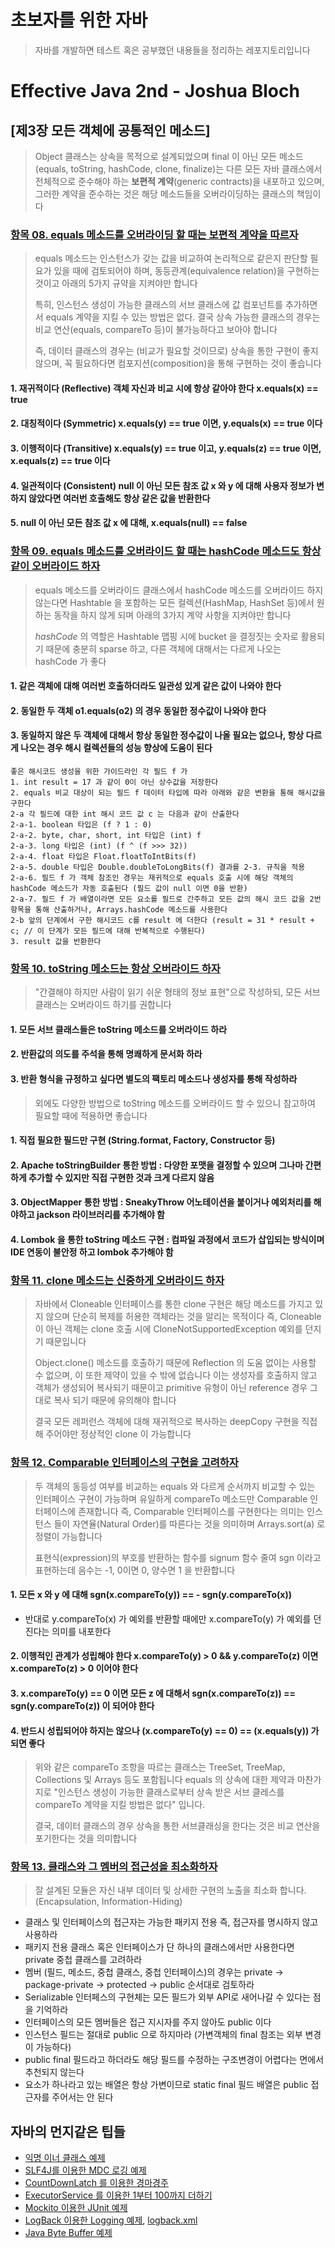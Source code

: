 # 초보자를 위한 자바  
> 자바를 개발하면 테스트 혹은 공부했던 내용들을 정리하는 레포지토리입니다

# Effective Java 2nd - Joshua Bloch
## [제3장 모든 객체에 공통적인 메소드]
> Object 클래스는 상속을 목적으로 설계되었으며 final 이 아닌 모든 메소드(equals, toString, hashCode, clone, finalize)는 다른 모든 자바 클래스에서 전체적으로 준수해야 하는 **보편적 계약**(generic contracts)을 내포하고 있으며, 그러한 계약을 준수하는 것은 해당 메소드들을 오버라이딩하는 클래스의 책임이다

### [항목 08. equals 메소드를 오버라이딩 할 때는 보편적 계약을 따르자](https://github.com/psyoblade/java-for-dummies/blob/master/src/test/java/me/suhyuk/ej2nd/o08/ColorPointTest.java)
> equals 메소드는 인스턴스가 갖는 값을 비교하여 논리적으로 같은지 판단할 필요가 있을 때에 검토되어야 하며, 동등관계(equivalence relation)을 구현하는 것이고 아래의 5가지 규약을 지켜야만 합니다
>
> 특히, 인스턴스 생성이 가능한 클래스의 서브 클래스에 값 컴포넌트를 추가하면서 equals 계약을 지킬 수 있는 방법은 없다. 결국 상속 가능한 클래스의 경우는 비교 연산(equals, compareTo 등)이 불가능하다고 보아야 합니다
>
> 즉, 데이터 클래스의 경우는 (비교가 필요할 것이므로) 상속을 통한 구현이 좋지 않으며, 꼭 필요하다면 컴포지션(composition)을 통해 구현하는 것이 좋습니다

#### 1. 재귀적이다 (Reflective) 객체 자신과 비교 시에 항상 같아야 한다 x.equals(x) == true
#### 2. 대칭적이다 (Symmetric) x.equals(y) == true 이면, y.equals(x) == true 이다
#### 3. 이행적이다 (Transitive) x.equals(y) == true 이고, y.equals(z) == true 이면, x.equals(z) == true 이다
#### 4. 일관적이다 (Consistent) null 이 아닌 모든 참조 값 x 와 y 에 대해 사용자 정보가 변하지 않았다면 여러번 호출해도 항상 같은 값을 반환한다 
#### 5. null 이 아닌 모든 참조 값 x 에 대해, x.equals(null) == false

### [항목 09. equals 메소드를 오버라이드 할 때는 hashCode 메소드도 항상 같이 오버라이드 하자](https://github.com/psyoblade/java-for-dummies/blob/master/src/test/java/me/suhyuk/ej2nd/o09/PhoneNumberTest.java)
> equals 메소드를 오버라이드 클래스에서 hashCode 메소드를 오버라이드 하지 않는다면 Hashtable 을 포함하는 모든 컬렉션(HashMap, HashSet 등)에서 원하는 동작을 하지 않게 되며 아래의 3가지 계약 사항을 지켜야만 합니다
>
> *hashCode* 의 역할은 Hashtable 맵핑 시에 bucket 을 결정짓는 숫자로 활용되기 때문에 충분히 sparse 하고, 다른 객체에 대해서는 다르게 나오는 hashCode 가 좋다

#### 1. 같은 객체에 대해 여러번 호출하더라도 일관성 있게 같은 값이 나와야 한다
#### 2. 동일한 두 객체 o1.equals(o2) 의 경우 동일한 정수값이 나와야 한다
#### 3. 동일하지 않은 두 객체에 대해서 항상 동일한 정수값이 나올 필요는 없으나, 항상 다르게 나오는 경우 해시 컬렉션들의 성능 향상에 도움이 된다

```text
좋은 해시코드 생성을 위한 가이드라인 각 필드 f 가
1. int result = 17 과 같이 0이 아닌 상수값을 저장한다
2. equals 비교 대상이 되는 필드 f 데이터 타입에 따라 아래와 같은 변환을 통해 해시값을 구한다
2-a 각 필드에 대한 int 해시 코드 값 c 는 다음과 같이 산출한다
2-a-1. boolean 타입은 (f ? 1 : 0)
2-a-2. byte, char, short, int 타입은 (int) f
2-a-3. long 타입은 (int) (f ^ (f >>> 32))
2-a-4. float 타입은 Float.floatToIntBits(f)
2-a-5. double 타입은 Double.doubleToLongBits(f) 결과를 2-3. 규칙을 적용
2-a-6. 필드 f 가 객체 참조인 경우는 재귀적으로 equals 호출 시에 해당 객체의 hashCode 메소드가 자동 호출된다 (필드 값이 null 이면 0을 반환)
2-a-7. 필드 f 가 배열이라면 모든 요소를 필드로 간주하고 모든 값의 해시 코드 값을 2번 항목을 통해 산출하거나, Arrays.hashCode 메소드를 사용한다
2-b 앞의 단계에서 구한 해시코드 c를 result 에 더한다 (result = 31 * result + c; // 이 단계가 모든 필드에 대해 반복적으로 수행된다)
3. result 값을 반환한다 
```

### [항목 10. toString 메소드는 항상 오버라이드 하자](https://github.com/psyoblade/java-for-dummies/blob/master/src/test/java/me/suhyuk/ej2nd/o10/PhoneNumberTest.java)
> "간결해야 하지만 사람이 읽기 쉬운 형태의 정보 표현"으로 작성하되, 모든 서브 클래스는 오버라이드 하기를 권합니다

#### 1. 모든 서브 클래스들은 toString 메소드를 오버라이드 하라
#### 2. 반환값의 의도를 주석을 통해 명쾌하게 문서화 하라
#### 3. 반환 형식을 규정하고 싶다면 별도의 팩토리 메소드나 생성자를 통해 작성하라

> 외에도 다양한 방법으로 toString 메소드를 오버라이드 할 수 있으니 참고하여 필요할 때에 적용하면 좋습니다
#### 1. 직접 필요한 필드만 구현 (String.format, Factory, Constructor 등)
#### 2. Apache toStringBuilder 통한 방법 : 다양한 포맷을 결정할 수 있으며 그나마 간편하게 추가할 수 있지만 직접 구현한 것과 크게 다르지 않음
#### 3. ObjectMapper 통한 방법 : SneakyThrow 어노테이션을 붙이거나 예외처리를 해야하고 jackson 라이브러리를 추가해야 함
#### 4. Lombok 을 통한 toString 메소드 구현 : 컴파일 과정에서 코드가 삽입되는 방식이며 IDE 연동이 불안정 하고 lombok 추가해야 함


### [항목 11. clone 메소드는 신중하게 오버라이드 하자](https://github.com/psyoblade/java-for-dummies/blob/master/src/test/java/me/suhyuk/ej2nd/o11/StackTest.java)
> 자바에서 Cloneable 인터페이스를 통한 clone 구현은 해당 메소드를 가지고 있지 않으며 단순히 복제를 허용한 객체라는 것을 알리는 목적이다
> 즉, Cloneable 이 아닌 객체는 clone 호출 시에 CloneNotSupportedException 예외를 던지기 때문입니다
>
> Object.clone() 메소드를 호출하기 때문에 Reflection 의 도움 없이는 사용할 수 없으며, 이 또한 제약이 있을 수 밖에 없습니다
> 이는 생성자를 호출하지 않고 객체가 생성되어 복사되기 때문이고 primitive 유형이 아닌 reference 경우 그대로 복사 되기 때문에 유의해야 합니다
>
> 결국 모든 레퍼런스 객체에 대해 재귀적으로 복사하는 deepCopy 구현을 직접해 주어야만 정상적인 clone 이 가능합니다


### [항목 12. Comparable 인터페이스의 구현을 고려하자]()
> 두 객체의 동등성 여부를 비교하는 equals 와 다르게 순서까지 비교할 수 있는 인터페이스 구현이 가능하며 유일하게 compareTo 메소드만 Comparable 인터페이스에 존재합니다
> 즉, Comparable 인터페이스를 구현한다는 의미는 인스턴스 들이 자연율(Natural Order)를 따른다는 것을 의미하며 Arrays.sort(a) 로 정렬이 가능합니다
>
> 표현식(expression)의 부호를 반환하는 함수를 signum 함수 줄여 sgn 이라고 표현하는데 음수는 -1, 0이면 0, 양수면 1 을 반환합니다

#### 1. 모든 x 와 y 에 대해 sgn(x.compareTo(y)) == - sgn(y.compareTo(x)) 
  * 반대로 y.compareTo(x) 가 예외를 반환할 때에만 x.compareTo(y) 가 예외를 던진다는 의미를 내포한다
#### 2. 이행적인 관계가 성립해야 한다 x.compareTo(y) > 0 && y.compareTo(z) 이면 x.compareTo(z) > 0 이어야 한다
#### 3. x.compareTo(y) == 0 이면 모든 z 에 대해서 sgn(x.compareTo(z)) == sgn(y.compareTo(z)) 이 되어야 한다
#### 4. 반드시 성립되어야 하지는 않으나 (x.compareTo(y) == 0) == (x.equals(y)) 가 되면 좋다

> 위와 같은 compareTo 조항을 따르는 클래스는 TreeSet, TreeMap, Collections 및 Arrays 등도 포함됩니다
> equals 의 상속에 대한 제약과 마찬가지로 "인스턴스 생성이 가능한 클래스로부터 상속 받은 서브 클레스를 compareTo 계약을 지킬 방법은 없다" 입니다.
>
> 결국, 데이터 클래스의 경우 상속을 통한 서브클래싱을 한다는 것은 비교 연산을 포기한다는 것을 의미합니다

### [항목 13. 클래스와 그 멤버의 접근성을 최소화하자](https://github.com/psyoblade/java-for-dummies/blob/master/src/main/java/me/suhyuk/ej2nd/o13/SafeSites.java)
> 잘 설계된 모듈은 자신 내부 데이터 및 상세한 구현의 노출을 최소화 합니다. (Encapsulation, Information-Hiding)
  * 클래스 및 인터페이스의 접근자는 가능한 패키지 전용 즉, 접근자를 명시하지 않고 사용하라
  * 패키지 전용 클래스 혹은 인터페이스가 단 하나의 클래스에서만 사용한다면 private 중첩 클래스를 고려하라
  * 멤버 (필드, 메소드, 중첩 클래스, 중첩 인터페이스)의 경우는 private -> package-private -> protected -> public 순서대로 검토하라
  * Serializable 인터페스의 구현체는 모든 필드가 외부 API로 새어나갈 수 있다는 점을 기억하라
  * 인터페이스의 모든 멤버들은 접근 지시자를 주지 않아도 public 이다
  * 인스턴스 필드는 절대로 public 으로 하지마라 (가변객체의 final 참조는 외부 변경이 가능하다)
  * public final 필드라고 하더라도 해당 필드를 수정하는 구조변경이 어렵다는 면에서 추천되지 않는다
  * 요소가 하나라고 있는 배열은 항상 가변이므로 static final 필드 배열은 public 접근자를 주어서는 안 된다

## 자바의 먼지같은 팁들
  * [익명 이너 클래스 예제](https://github.com/psyoblade/java-for-dummies/tree/master/src/main/java/com/ncsoft/dataplatform/dummies/java/anonymous/AnonymousInnerClass.java)
  * [SLF4J를 이용한 MDC 로깅 예제](https://github.com/psyoblade/java-for-dummies/tree/master/src/main/java/com/ncsoft/dataplatform/dummies/java/logging/MoneyTransferUsingMDC.java)
  * [CountDownLatch 를 이용한 경마경주](https://github.com/psyoblade/java-for-dummies/tree/master/src/main/java/com/ncsoft/dataplatform/dummies/java/concurrent/HorseRaceUsingCountDownLatch.java)
  * [ExecutorService 를 이용한 1부터 100까지 더하기](https://github.com/psyoblade/java-for-dummies/tree/master/src/main/java/com/ncsoft/dataplatform/dummies/java/concurrent/SumOfOneToTen.java)
  * [Mockito 이용한 JUnit 예제](https://github.com/psyoblade/java-for-dummies/tree/master/src/test/java/com/ncsoft/dataplatform/dummies/mock/TestPerson.java)
  * [LogBack 이용한 Logging 예제](https://github.com/psyoblade/java-for-dummies/tree/master/src/main/java/com/ncsoft/dataplatform/dummies/java/HelloWorld.java), [logback.xml](https://github.com/psyoblade/java-for-dummies/tree/master/src/main/resources/logback.xml)
  * [Java Byte Buffer 예제](https://github.com/psyoblade/java-for-dummies/tree/master/src/main/java/com/ncsoft/dataplatform/dummies/java/nio/ByteBufferAllocator.java)
